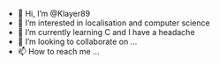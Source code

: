 - 👋 Hi, I’m @Klayer89
- 👀 I’m interested in localisation and computer science
- 🌱 I’m currently learning C and I have a headache
- 💞️ I’m looking to collaborate on ...
- 📫 How to reach me ...

<!---
Klayer89/Klayer89 is a ✨ special ✨ repository because its `README.md` (this file) appears on your GitHub profile.
You can click the Preview link to take a look at your changes.
--->
